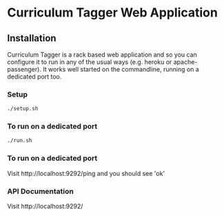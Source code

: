 # Curriculum Tagger Web Application

## Installation

Curriculum Tagger is a rack based web application and so you can configure it to run in any of the usual ways (e.g. heroku or apache-passenger). It works well started on the commandline, running on a dedicated port too.

### Setup

``` bash
./setup.sh
```

### To run on a dedicated port

``` bash
./run.sh
```

### To run on a dedicated port

Visit http://localhost:9292/ping and you should see 'ok'


### API Documentation

Visit http://localhost:9292/

